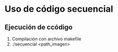 # Uso de código secuencial

## Ejecución de ccódigo

1. Compilación con archivo makefile
2. ./secuencial <path_imagen>
